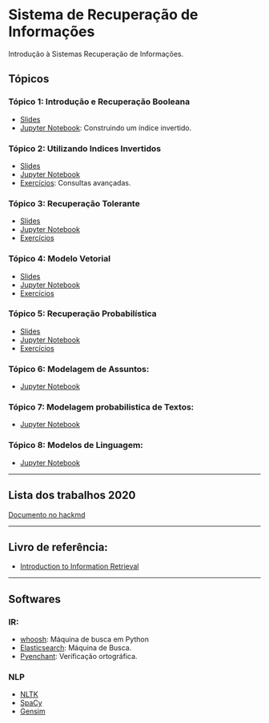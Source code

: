 # Sistema de Recuperação de Informações


Introdução à Sistemas Recuperação de Informações.

## Tópicos

### Tópico 1: Introdução e Recuperação Booleana
 - [Slides](https://github.com/fccoelho/curso-IRI/blob/master/Aula01.pdf)
 - [Jupyter Notebook](https://github.com/fccoelho/curso-IRI/blob/master/Pratica1.ipynb): Construindo um índice invertido.

### Tópico 2: Utilizando Indices Invertidos
 - [Slides](https://github.com/fccoelho/curso-IRI/blob/master/Aula02.pdf)
 - [Jupyter Notebook](https://github.com/fccoelho/curso-IRI/blob/master/Pratica1.ipynb)
 - [Exercícios](https://github.com/fccoelho/curso-IRI/blob/master/Lista%20de%20Exercicios-1.ipynb): Consultas avançadas.

### Tópico 3: Recuperação Tolerante
 - [Slides](https://github.com/fccoelho/curso-IRI/blob/master/Aula03.pdf)
 - [Jupyter Notebook](https://github.com/fccoelho/curso-IRI/blob/master/Pratica1.ipynb)
 - [Exercícios]()

### Tópico 4: Modelo Vetorial
 - [Slides](https://github.com/fccoelho/curso-IRI/blob/master/Aula06.pdf)
 - [Jupyter Notebook](https://github.com/fccoelho/curso-IRI/blob/master/Pr%C3%A1tica%202.ipynb)
 - [Exercícios](https://github.com/fccoelho/curso-IRI/blob/master/Lista%20de%20Exercicios-2.ipynb)


### Tópico 5: Recuperação Probabilística
 - [Slides](https://github.com/fccoelho/curso-IRI/blob/master/Aula11.pdf)
 - [Jupyter Notebook]()
 - [Exercícios](https://github.com/fccoelho/curso-IRI/blob/master/Lista%20de%20Exercicios%203.ipynb)


### Tópico 6: Modelagem de Assuntos:
 - [Jupyter Notebook](https://github.com/fccoelho/curso-IRI/blob/master/Pratica%203%20-%20Modelando%20assuntos.ipynb)

### Tópico 7: Modelagem probabilistica de Textos:
 - [Jupyter Notebook](https://github.com/fccoelho/curso-IRI/blob/master/Pr%C3%A1tica%204%20-%20Modelos%20probabil%C3%ADsticos%20de%20texto.ipynb)

### Tópico 8: Modelos de Linguagem:
 - [Jupyter Notebook](https://github.com/fccoelho/curso-IRI/blob/master/Pratica%205%20Modelos%20de%20Linguagem.ipynb)

-------------------------


## Lista dos trabalhos 2020
[Documento no hackmd](https://hackmd.io/JwVgJgRgxgLAzFAtARgEwQGaJsOAGRCGAdgLwzmmRgFNlka8g===)

-------------------------

## Livro de referência:

* [Introduction to Information Retrieval](http://nlp.stanford.edu/IR-book/)


--------------------------------
## Softwares

### IR:
 - [whoosh](https://whoosh.readthedocs.io/en/latest/intro.html): Máquina de busca em Python
 - [Elasticsearch](https://www.elastic.co/pt/elasticsearch/): Máquina de Busca.
 - [Pyenchant](https://pyenchant.github.io/pyenchant/): Verificação ortográfica.

### NLP

 - [NLTK](https://www.nltk.org/) 
 - [SpaCy](https://spacy.io/)
 - [Gensim](https://github.com/RaRe-Technologies/gensim)

